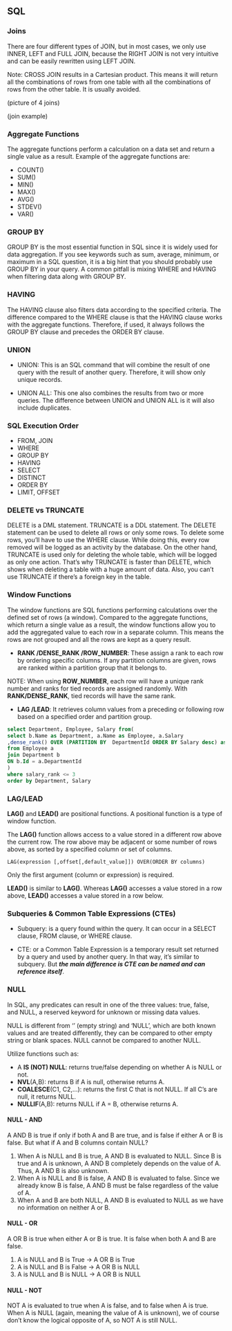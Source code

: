 
## SQL 


### Joins

There are four different types of JOIN, but in most cases, we only use INNER, LEFT and FULL JOIN, because the RIGHT JOIN is not very intuitive and can be easily rewritten using LEFT JOIN.

Note: CROSS JOIN results in a Cartesian product. This means it will return all the combinations of rows from one table with all the combinations of rows from the other table. It is usually avoided.

(picture of 4 joins)

(join example)

### Aggregate Functions

The aggregate functions perform a calculation on a data set and return a single value as a result. Example of the aggregate functions are:

- COUNT()
- SUM()
- MIN()
- MAX()
- AVG()
- STDEV()
- VAR()


### GROUP BY

GROUP BY is the most essential function in SQL since it is widely used for data aggregation. If you see keywords such as sum, average, minimum, or maximum in a SQL question, it is a big hint that you should probably use GROUP BY in your query. A common pitfall is mixing WHERE and HAVING when filtering data along with GROUP BY.

### HAVING

The HAVING clause also filters data according to the specified criteria. The difference compared to the WHERE clause is that the HAVING clause works with the aggregate functions. Therefore, if used, it always follows the GROUP BY clause and precedes the ORDER BY clause.

### UNION

- UNION: This is an SQL command that will combine the result of one query with the result of another query. Therefore, it will show only unique records.

- UNION ALL: This one also combines the results from two or more queries. The difference between UNION and UNION ALL is it will also include duplicates.

### SQL Execution Order

- FROM, JOIN
- WHERE
- GROUP BY
- HAVING
- SELECT
- DISTINCT
- ORDER BY
- LIMIT, OFFSET


### DELETE vs TRUNCATE

DELETE is a DML statement. TRUNCATE is a DDL statement. The DELETE statement can be used to delete all rows or only some rows. To delete some rows, you’ll have to use the WHERE clause. While doing this, every row removed will be logged as an activity by the database. On the other hand, TRUNCATE is used only for deleting the whole table, which will be logged as only one action. That’s why TRUNCATE is faster than DELETE, which shows when deleting a table with a huge amount of data. Also, you can’t use TRUNCATE if there’s a foreign key in the table.


### Window Functions

The window functions are SQL functions performing calculations over the defined set of rows (a window). Compared to the aggregate functions, which return a single value as a result, the window functions allow you to add the aggregated value to each row in a separate column. This means the rows are not grouped and all the rows are kept as a query result.

- **RANK /DENSE_RANK /ROW_NUMBER**: These assign a rank to each row by ordering specific columns. If any partition columns are given, rows are ranked within a partition group that it belongs to.

NOTE: When using **ROW_NUMBER**, each row will have a unique rank number and ranks for tied records are assigned randomly. With **RANK/DENSE_RANK**, tied records will have the same rank.

- **LAG /LEAD**: It retrieves column values from a preceding or following row based on a specified order and partition group.

```sql
select Department, Employee, Salary from(
select b.Name as Department, a.Name as Employee, a.Salary
,dense_rank() OVER (PARTITION BY  DepartmentId ORDER BY Salary desc) as salary_rank
from Employee a
join Department b
ON b.Id = a.DepartmentId
)
where salary_rank <= 3
order by Department, Salary
```


### LAG/LEAD

**LAG()** and **LEAD()** are positional functions. A positional function is a type of window function.

The **LAG()** function allows access to a value stored in a different row above the current row. The row above may be adjacent or some number of rows above, as sorted by a specified column or set of columns.

```
LAG(expression [,offset[,default_value]]) OVER(ORDER BY columns)
```

Only the first argument (column or expression) is required.


**LEAD()** is similar to **LAG()**. Whereas **LAG()** accesses a value stored in a row above, **LEAD()** accesses a value stored in a row below.


### Subqueries & Common Table Expressions (CTEs) 

- Subquery: is a query found within the query. It can occur in a SELECT clause, FROM clause, or WHERE clause.

- CTE: or a Common Table Expression is a temporary result set returned by a query and used by another query. In that way, it’s similar to subquery. But **_the main difference is CTE can be named and can reference itself_**.


### NULL

In SQL, any predicates can result in one of the three values: true, false, and NULL, a reserved keyword for unknown or missing data values.

NULL is different from ‘’ (empty string) and ‘NULL’, which are both known values and are treated differently, they can be compared to other empty string or blank spaces. NULL cannot be compared to another NULL.

Utilize functions such as:

- A **IS (NOT) NULL**: returns true/false depending on whether A is NULL or not.
- **NVL**(A,B): returns B if A is null, otherwise returns A.
- **COALESCE**(C1, C2,...): returns the first C that is not NULL. If all C’s are null, it returns NULL.
- **NULLIF**(A,B): returns NULL if A = B, otherwise returns A.


#### NULL - AND

A AND B is true if only if both A and B are true, and is false if either A or B is false. But what if A and B columns contain NULL?

1. When A is NULL and B is true, A AND B is evaluated to NULL. Since B is true and A is unknown, A AND B completely depends on the value of A. Thus, A AND B is also unknown.
2. When A is NULL and B is false, A AND B is evaluated to false. Since we already know B is false, A AND B must be false regardless of the value of A.
3. When A and B are both NULL, A AND B is evaluated to NULL as we have no information on neither A or B.


#### NULL - OR

A OR B is true when either A or B is true. It is false when both A and B are false.

1. A is NULL and B is True -> A OR B is True
2. A is NULL and B is False -> A OR B is NULL
3. A is NULL and B is NULL -> A OR B is NULL


#### NULL - NOT

NOT A is evaluated to true when A is false, and to false when A is true. When A is NULL (again, meaning the value of A is unknown), we of course don’t know the logical opposite of A, so NOT A is still NULL.